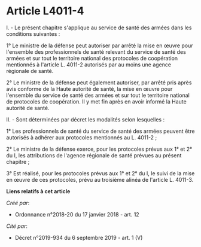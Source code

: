 # Article L4011-4

I. - Le présent chapitre s'applique au service de santé des armées dans les conditions suivantes :

1° Le ministre de la défense peut autoriser par arrêté la mise en œuvre pour l'ensemble des professionnels de santé relevant
du service de santé des armées et sur tout le territoire national des protocoles de coopération mentionnés à l'article L.
4011-2 autorisés par au moins une agence régionale de santé.

2° Le ministre de la défense peut également autoriser, par arrêté pris après avis conforme de la Haute autorité de santé, la
mise en œuvre pour l'ensemble du service de santé des armées et sur tout le territoire national de protocoles de coopération.
Il y met fin après en avoir informé la Haute autorité de santé.

II. - Sont déterminées par décret les modalités selon lesquelles :

1° Les professionnels de santé du service de santé des armées peuvent être autorisés à adhérer aux protocoles mentionnés au
L. 4011-2 ;

2° Le ministre de la défense exerce, pour les protocoles prévus aux 1° et 2° du I, les attributions de l'agence régionale de
santé prévues au présent chapitre ;

3° Est réalisé, pour les protocoles prévus aux 1° et 2° du I, le suivi de la mise en œuvre de ces protocoles, prévu au
troisième alinéa de l'article L. 4011-3.

**Liens relatifs à cet article**

_Créé par_:

  - Ordonnance n°2018-20 du 17 janvier 2018 - art. 12

_Cité par_:

  - Décret n°2019-934 du 6 septembre 2019 - art. 1 (V)
